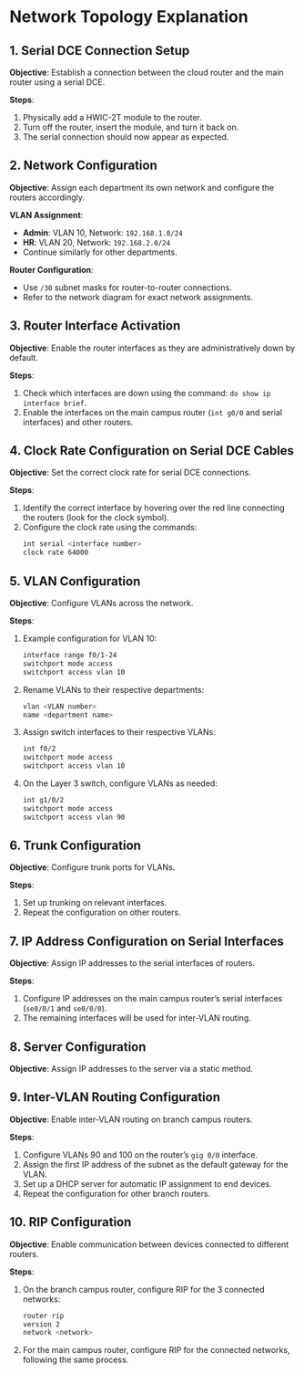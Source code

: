 
# Network Topology Explanation

## 1. Serial DCE Connection Setup
**Objective**: Establish a connection between the cloud router and the main router using a serial DCE.

**Steps**:
1. Physically add a HWIC-2T module to the router.
2. Turn off the router, insert the module, and turn it back on.
3. The serial connection should now appear as expected.

## 2. Network Configuration
**Objective**: Assign each department its own network and configure the routers accordingly.

**VLAN Assignment**:
- **Admin**: VLAN 10, Network: `192.168.1.0/24`
- **HR**: VLAN 20, Network: `192.168.2.0/24`
- Continue similarly for other departments.

**Router Configuration**:
- Use `/30` subnet masks for router-to-router connections.
- Refer to the network diagram for exact network assignments.

## 3. Router Interface Activation
**Objective**: Enable the router interfaces as they are administratively down by default.

**Steps**:
1. Check which interfaces are down using the command: `do show ip interface brief`.
2. Enable the interfaces on the main campus router (`int g0/0` and serial interfaces) and other routers.

## 4. Clock Rate Configuration on Serial DCE Cables
**Objective**: Set the correct clock rate for serial DCE connections.

**Steps**:
1. Identify the correct interface by hovering over the red line connecting the routers (look for the clock symbol).
2. Configure the clock rate using the commands:
    ```bash
    int serial <interface number>
    clock rate 64000
    ```

## 5. VLAN Configuration
**Objective**: Configure VLANs across the network.

**Steps**:
1. Example configuration for VLAN 10:
    ```bash
    interface range f0/1-24
    switchport mode access
    switchport access vlan 10
    ```
2. Rename VLANs to their respective departments:
    ```bash
    vlan <VLAN number>
    name <department name>
    ```
3. Assign switch interfaces to their respective VLANs:
    ```bash
    int f0/2
    switchport mode access
    switchport access vlan 10
    ```
4. On the Layer 3 switch, configure VLANs as needed:
    ```bash
    int g1/0/2
    switchport mode access
    switchport access vlan 90
    ```

## 6. Trunk Configuration
**Objective**: Configure trunk ports for VLANs.

**Steps**:
1. Set up trunking on relevant interfaces.
2. Repeat the configuration on other routers.

## 7. IP Address Configuration on Serial Interfaces
**Objective**: Assign IP addresses to the serial interfaces of routers.

**Steps**:
1. Configure IP addresses on the main campus router’s serial interfaces (`se0/0/1` and `se0/0/0`).
2. The remaining interfaces will be used for inter-VLAN routing.

## 8. Server Configuration
**Objective**: Assign IP addresses to the server via a static method.

## 9. Inter-VLAN Routing Configuration
**Objective**: Enable inter-VLAN routing on branch campus routers.

**Steps**:
1. Configure VLANs 90 and 100 on the router’s `gig 0/0` interface.
2. Assign the first IP address of the subnet as the default gateway for the VLAN.
3. Set up a DHCP server for automatic IP assignment to end devices.
4. Repeat the configuration for other branch routers.

## 10. RIP Configuration
**Objective**: Enable communication between devices connected to different routers.

**Steps**:
1. On the branch campus router, configure RIP for the 3 connected networks:
    ```bash
    router rip
    version 2
    network <network>
    ```
2. For the main campus router, configure RIP for the connected networks, following the same process.

